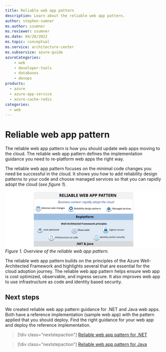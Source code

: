 ```yaml
---
title: Reliable web app pattern
description: Learn about the reliable web app pattern.
author: stephen-sumner    
ms.author: ssumner
ms.reviewer: ssumner
ms.date: 04/28/2022
ms.topic: conceptual
ms.service: architecture-center
ms.subservice: azure-guide
azureCategories:
    - web
    - developer-tools
    - databases
    - devops
products:
  - azure
  - azure-app-service
  - azure-cache-redis
categories:
  - web
---
```


# Reliable web app pattern

The reliable web app pattern is how you should update web apps moving to the cloud. The reliable web app pattern defines the implementation guidance you need to re-platform web apps the right way.

The reliable web app pattern focuses on the minimal code changes you need be successful in the cloud. It shows you how to add reliability design patterns to your code and choose managed services so that you can rapidly adopt the cloud (*see figure 1*).

[![Diagram showing the principles of the reliable web app pattern](images/reliable-web-app-overview.svg)](images/reliable-web-app-overview.svg#lightbox)
*Figure 1. Overview of the reliable web app pattern.*

The reliable web app pattern builds on the principles of the Azure Well-Architected Framework and highlights several that are essential for the cloud adoption journey. The reliable web app pattern helps ensure web app is cost optimized, observable, and ingress secure. It also improves web app to use infrastructure as code and identity based security.

## Next steps

We created reliable web app pattern guidance for .NET and Java web apps. Both have a reference implementation (sample web app) with the pattern applied that you should deploy. Find the right guidance for your web app and deploy the reference implementation.

>[!div class="nextstepaction"]
>[Reliable web app pattern for .NET](./dotnet/plan-implementation.yml)

>[!div class="nextstepaction"]
>[Reliable web app pattern for Java](./java/plan-implementation.yml)
